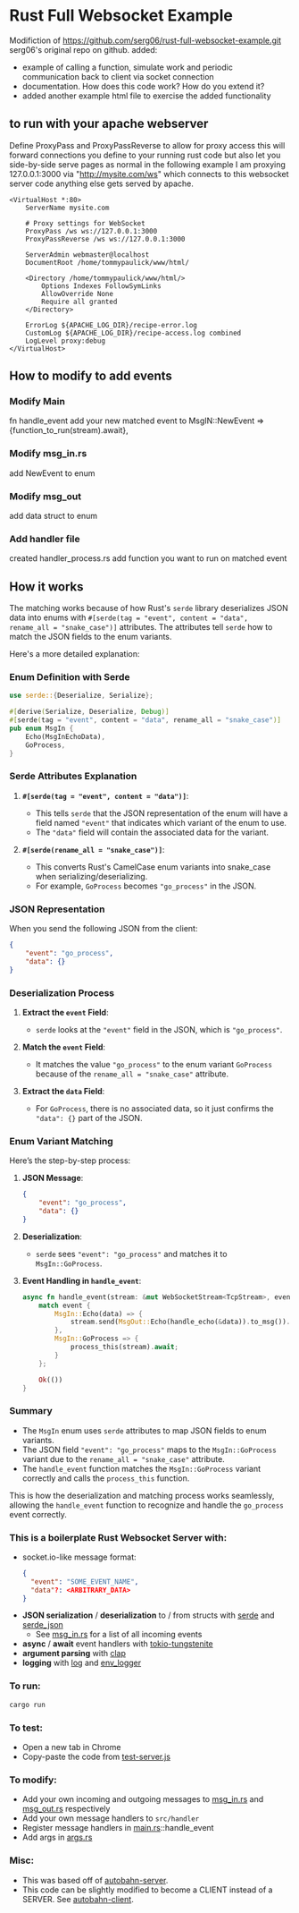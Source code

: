 # Rust Full Websocket Example

Modifiction of https://github.com/serg06/rust-full-websocket-example.git serg06's original repo on github.
added:
- example of calling a function, simulate work and periodic communication back to client via socket connection
- documentation.  How does this code work?  How do you extend it?
- added another example html file to exercise the added functionality

## to run with your apache webserver 
Define ProxyPass and ProxyPassReverse to allow for proxy access
this will forward connections you define to your running rust code but also let you side-by-side serve pages as normal
in the following example I am proxying 127.0.0.1:3000 via "http://mysite.com/ws" which connects to this websocket server code 
anything else gets served by apache.

```
<VirtualHost *:80>
    ServerName mysite.com

    # Proxy settings for WebSocket
    ProxyPass /ws ws://127.0.0.1:3000
    ProxyPassReverse /ws ws://127.0.0.1:3000

    ServerAdmin webmaster@localhost
    DocumentRoot /home/tommypaulick/www/html/

    <Directory /home/tommypaulick/www/html/>
        Options Indexes FollowSymLinks
        AllowOverride None
        Require all granted
    </Directory>

    ErrorLog ${APACHE_LOG_DIR}/recipe-error.log
    CustomLog ${APACHE_LOG_DIR}/recipe-access.log combined
    LogLevel proxy:debug
</VirtualHost>
```

## How to modify to add events
### Modify Main
fn handle_event
add your new matched event to MsgIN::NewEvent => {function_to_run(stream).await},

### Modify msg_in.rs
add NewEvent to enum

### Modify msg_out
add data struct to enum

### Add handler file
created handler_process.rs
add function you want to run on matched event


## How it works
The matching works because of how Rust's `serde` library deserializes JSON data into enums with `#[serde(tag = "event", content = "data", rename_all = "snake_case")]` attributes. The attributes tell `serde` how to match the JSON fields to the enum variants. 

Here's a more detailed explanation:

### Enum Definition with Serde

```rust
use serde::{Deserialize, Serialize};

#[derive(Serialize, Deserialize, Debug)]
#[serde(tag = "event", content = "data", rename_all = "snake_case")]
pub enum MsgIn {
    Echo(MsgInEchoData),
    GoProcess,
}
```

### Serde Attributes Explanation

1. **`#[serde(tag = "event", content = "data")]`**:
   - This tells `serde` that the JSON representation of the enum will have a field named `"event"` that indicates which variant of the enum to use.
   - The `"data"` field will contain the associated data for the variant.

2. **`#[serde(rename_all = "snake_case")]`**:
   - This converts Rust's CamelCase enum variants into snake_case when serializing/deserializing.
   - For example, `GoProcess` becomes `"go_process"` in the JSON.

### JSON Representation

When you send the following JSON from the client:

```json
{
    "event": "go_process",
    "data": {}
}
```

### Deserialization Process

1. **Extract the `event` Field**:
   - `serde` looks at the `"event"` field in the JSON, which is `"go_process"`.

2. **Match the `event` Field**:
   - It matches the value `"go_process"` to the enum variant `GoProcess` because of the `rename_all = "snake_case"` attribute.

3. **Extract the `data` Field**:
   - For `GoProcess`, there is no associated data, so it just confirms the `"data": {}` part of the JSON.

### Enum Variant Matching

Here’s the step-by-step process:

1. **JSON Message**:
   ```json
   {
       "event": "go_process",
       "data": {}
   }
   ```

2. **Deserialization**:
   - `serde` sees `"event": "go_process"` and matches it to `MsgIn::GoProcess`.

3. **Event Handling in `handle_event`**:
   ```rust
   async fn handle_event(stream: &mut WebSocketStream<TcpStream>, event: MsgIn) -> Res<()> {
       match event {
           MsgIn::Echo(data) => {
               stream.send(MsgOut::Echo(handle_echo(&data)).to_msg()).await?
           },
           MsgIn::GoProcess => {
               process_this(stream).await;
           }
       };

       Ok(())
   }
   ```

### Summary

- The `MsgIn` enum uses `serde` attributes to map JSON fields to enum variants.
- The JSON field `"event": "go_process"` maps to the `MsgIn::GoProcess` variant due to the `rename_all = "snake_case"` attribute.
- The `handle_event` function matches the `MsgIn::GoProcess` variant correctly and calls the `process_this` function.

This is how the deserialization and matching process works seamlessly, allowing the `handle_event` function to recognize and handle the `go_process` event correctly.




### This is a boilerplate Rust Websocket Server with:

- socket.io-like message format:
  ```json
  {
    "event": "SOME_EVENT_NAME",
    "data"?: <ARBITRARY_DATA>
  }
  ```
- **JSON serialization** / **deserialization** to / from structs with [serde](https://docs.rs/serde/latest/serde/) and [serde_json](https://docs.rs/serde_json/latest/serde_json/)
  - See [msg_in.rs](src/msg/msg_in.rs) for a list of all incoming events
- **async** / **await** event handlers with [tokio-tungstenite](https://docs.rs/tokio-tungstenite/latest/tokio_tungstenite/)
- **argument parsing** with [clap](https://docs.rs/clap/latest/clap/)
- **logging** with [log](https://docs.rs/log/latest/log/) and [env_logger](https://docs.rs/env_logger/latest/env_logger/)

### To run:

```sh
cargo run
```

### To test:

- Open a new tab in Chrome
- Copy-paste the code from [test-server.js](scripts/test-server.js)

### To modify:

- Add your own incoming and outgoing messages to [msg_in.rs](src/msg/msg_in.rs) and [msg_out.rs](src/msg/msg_out.rs) respectively
- Add your own message handlers to `src/handler`
- Register message handlers in [main.rs](src/main.rs)::handle_event
- Add args in [args.rs](src/args.rs)

### Misc:

- This was based off of [autobahn-server](https://github.com/snapview/tokio-tungstenite/blob/master/examples/autobahn-server.rs).
- This code can be slightly modified to become a CLIENT instead of a SERVER. See [autobahn-client](https://github.com/snapview/tokio-tungstenite/blob/master/examples/autobahn-client.rs).
